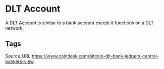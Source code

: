 # DLT Account
A DLT Account is similar to a bank account except it functions on a DLT network.
## Tags
Source_URL:https://www.coindesk.com/bitcoin-dlt-bank-ledgers-central-bankers-view
